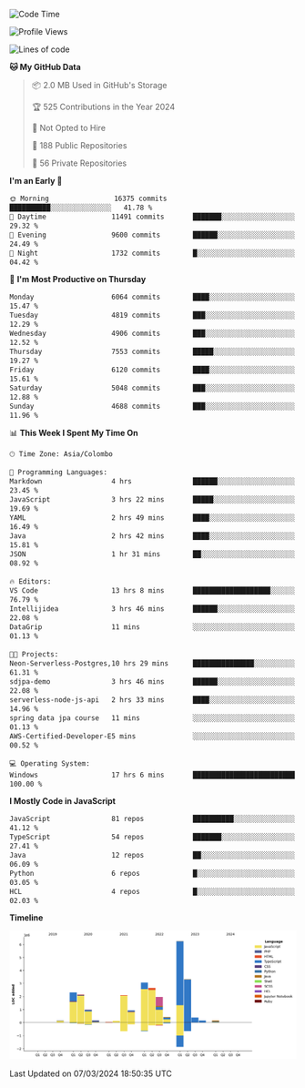 
<!--START_SECTION:waka-->
![Code Time](http://img.shields.io/badge/Code%20Time-1%2C574%20hrs%208%20mins-blue)

![Profile Views](http://img.shields.io/badge/Profile%20Views-7-blue)

![Lines of code](https://img.shields.io/badge/From%20Hello%20World%20I%27ve%20Written-27.2%20million%20lines%20of%20code-blue)

**🐱 My GitHub Data** 

> 📦 2.0 MB Used in GitHub's Storage 
 > 
> 🏆 525 Contributions in the Year 2024
 > 
> 🚫 Not Opted to Hire
 > 
> 📜 188 Public Repositories 
 > 
> 🔑 56 Private Repositories 
 > 
**I'm an Early 🐤** 

```text
🌞 Morning                16375 commits       ██████████░░░░░░░░░░░░░░░   41.78 % 
🌆 Daytime                11491 commits       ███████░░░░░░░░░░░░░░░░░░   29.32 % 
🌃 Evening                9600 commits        ██████░░░░░░░░░░░░░░░░░░░   24.49 % 
🌙 Night                  1732 commits        █░░░░░░░░░░░░░░░░░░░░░░░░   04.42 % 
```
📅 **I'm Most Productive on Thursday** 

```text
Monday                   6064 commits        ████░░░░░░░░░░░░░░░░░░░░░   15.47 % 
Tuesday                  4819 commits        ███░░░░░░░░░░░░░░░░░░░░░░   12.29 % 
Wednesday                4906 commits        ███░░░░░░░░░░░░░░░░░░░░░░   12.52 % 
Thursday                 7553 commits        █████░░░░░░░░░░░░░░░░░░░░   19.27 % 
Friday                   6120 commits        ████░░░░░░░░░░░░░░░░░░░░░   15.61 % 
Saturday                 5048 commits        ███░░░░░░░░░░░░░░░░░░░░░░   12.88 % 
Sunday                   4688 commits        ███░░░░░░░░░░░░░░░░░░░░░░   11.96 % 
```


📊 **This Week I Spent My Time On** 

```text
🕑︎ Time Zone: Asia/Colombo

💬 Programming Languages: 
Markdown                 4 hrs               ██████░░░░░░░░░░░░░░░░░░░   23.45 % 
JavaScript               3 hrs 22 mins       █████░░░░░░░░░░░░░░░░░░░░   19.69 % 
YAML                     2 hrs 49 mins       ████░░░░░░░░░░░░░░░░░░░░░   16.49 % 
Java                     2 hrs 42 mins       ████░░░░░░░░░░░░░░░░░░░░░   15.81 % 
JSON                     1 hr 31 mins        ██░░░░░░░░░░░░░░░░░░░░░░░   08.92 % 

🔥 Editors: 
VS Code                  13 hrs 8 mins       ███████████████████░░░░░░   76.79 % 
Intellijidea             3 hrs 46 mins       ██████░░░░░░░░░░░░░░░░░░░   22.08 % 
DataGrip                 11 mins             ░░░░░░░░░░░░░░░░░░░░░░░░░   01.13 % 

🐱‍💻 Projects: 
Neon-Serverless-Postgres,10 hrs 29 mins      ███████████████░░░░░░░░░░   61.31 % 
sdjpa-demo               3 hrs 46 mins       ██████░░░░░░░░░░░░░░░░░░░   22.08 % 
serverless-node-js-api   2 hrs 33 mins       ████░░░░░░░░░░░░░░░░░░░░░   14.96 % 
spring data jpa course   11 mins             ░░░░░░░░░░░░░░░░░░░░░░░░░   01.13 % 
AWS-Certified-Developer-E5 mins              ░░░░░░░░░░░░░░░░░░░░░░░░░   00.52 % 

💻 Operating System: 
Windows                  17 hrs 6 mins       █████████████████████████   100.00 % 
```

**I Mostly Code in JavaScript** 

```text
JavaScript               81 repos            ██████████░░░░░░░░░░░░░░░   41.12 % 
TypeScript               54 repos            ███████░░░░░░░░░░░░░░░░░░   27.41 % 
Java                     12 repos            ██░░░░░░░░░░░░░░░░░░░░░░░   06.09 % 
Python                   6 repos             █░░░░░░░░░░░░░░░░░░░░░░░░   03.05 % 
HCL                      4 repos             █░░░░░░░░░░░░░░░░░░░░░░░░   02.03 % 
```



**Timeline**

![Lines of Code chart](https://raw.githubusercontent.com/ccweerasinghe1994/ccweerasinghe1994/master/assets/bar_graph.png)


 Last Updated on 07/03/2024 18:50:35 UTC
<!--END_SECTION:waka-->
